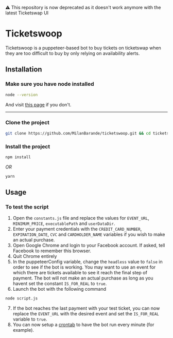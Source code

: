 ⚠️ This repository is now deprecated as it doesn't work anymore with the latest Ticketswap UI

# Ticketswoop

Ticketswoop is a puppeteer-based bot to buy tickets on ticketswap when they are too difficult to buy by only relying on availability alerts.

## Installation

### Make sure you have node installed

```bash
node --version
```

And visit [this page](https://nodejs.org/en/download/package-manager/) if you don't.

---
### Clone the project
```bash
git clone https://github.com/MilanBarande/ticketswoop.git && cd ticketswoop
```

### Install the project

```bash
npm install
```

*OR*

```bash
yarn
```


## Usage

### To test the script

1. Open the `constants.js` file and replace the values for `EVENT_URL`, `MINIMUM_PRICE`, `executablePath` and `userDataDir`.
2. Enter your payment credentials with the `CREDIT_CARD_NUMBER`, `EXPIRATION_DATE`, `CVC` and `CARDHOLDER_NAME` variables if you wish to make an actual purchase.
3. Open Google Chrome and login to your Facebook account. If asked, tell Facebook to remember this browser.
4. Quit Chrome entirely
5. In the puppeteerConfig variable, change the `headless` value to `false` in order to see if the bot is working. You may want to use an event for which there are tickets available to see it reach the final step of payment. The bot will not make an actual purchase as long as you havent set the constant `IS_FOR_REAL` to `true`.
6. Launch the bot with the following command
```bash
node script.js
```
7. If the bot reaches the last payment with your test ticket, you can now replace the `EVENT_URL` with the desired event and set the `IS_FOR_REAL` variable to `true`.
8. You can now setup a [crontab](https://crontab.guru/) to have the bot run every minute (for example).
